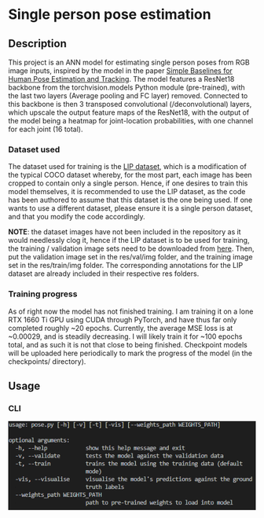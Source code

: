 # Single person pose estimation

## Description

This project is an ANN model for estimating single person poses from RGB image inputs, inspired by the model in the paper [Simple Baselines for Human Pose Estimation
and Tracking](https://arxiv.org/pdf/1804.06208.pdf). The model features a ResNet18 backbone from the torchvision.models Python module (pre-trained), with the last two layers (Average pooling and FC layer) removed. Connected to this backbone is then 3 transposed convolutional (/deconvolutional) layers, which upscale the output feature maps of the ResNet18, with the output of the model being a heatmap for joint-location probabilities, with one channel for each joint (16 total).

### Dataset used

The dataset used for training is the [LIP dataset](http://sysu-hcp.net/lip/overview.php), which is a modification of the typical COCO dataset whereby, for the most part, each image has been cropped to contain only a single person. Hence, if one desires to train this model themselves, it is recommended to use the LIP dataset, as the code has been authored to assume that this dataset is the one being used. If one wants to use a different dataset, please ensure it is a single person dataset, and that you modify the code accordingly.

**NOTE**: the dataset images have not been included in the repository as it would needlessly clog it, hence if the LIP dataset is to be used for training, the training / validation image sets need to be downloaded from [here](https://drive.google.com/file/d/0BzvH3bSnp3E9cVl3b3pKdmFlclE/view?usp=sharing). Then, put the validation image set in the res/val/img folder, and the training image set in the res/train/img folder. The corresponding annotations for the LIP dataset are already included in their respective res folders.

### Training progress

As of right now the model has not finished training. I am training it on a lone RTX 1660 Ti GPU using CUDA through PyTorch, and have thus far only completed roughly ~20 epochs. Currently, the average MSE loss is at ~0.00029, and is steadily decreasing. I will likely train it for ~100 epochs total, and as such it is not that close to being finished. Checkpoint models will be uploaded here periodically to mark the progress of the model (in the checkpoints/ directory).

## Usage

### CLI
![Command line help text](/res/cli.png)


